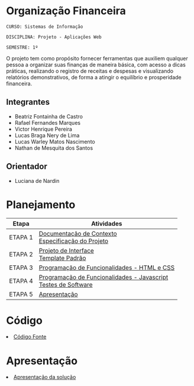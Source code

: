 # Organização Financeira

`CURSO: Sistemas de Informação`

`DISCIPLINA: Projeto - Aplicações Web`

`SEMESTRE: 1º`

O projeto tem como propósito fornecer ferramentas que auxiliem qualquer pessoa a organizar suas finanças de maneira básica, com acesso a dicas práticas, realizando o registro de receitas e despesas e visualizando relatórios demonstrativos, de forma a atingir o equilíbrio e prosperidade financeira.

## Integrantes

* Beatriz Fontainha de Castro
* Rafael Fernandes Marques
* Victor Henrique Pereira
* Lucas Braga Nery de Lima 
* Lucas Warley Matos Nascimento
* Nathan de Mesquita dos Santos

## Orientador

* Luciana de Nardin

# Planejamento

| Etapa         | Atividades |
|  :----:   | ----------- |
| ETAPA 1         |[Documentação de Contexto](docs/context.md) <br> [Especificação do Projeto](docs/especification.md) |
| ETAPA 2         |[Projeto de Interface](docs/interface.md) <br> [Template Padrão](docs/template.md) |
| ETAPA 3         |[Programação de Funcionalidades - HTML e CSS](docs/development.md) |
| ETAPA 4        |[Programação de Funcionalidades - Javascript](docs/development.md) <br> [Testes de Software ](docs/tests.md) |
| ETAPA 5         | [Apresentação](presentation/README.md) |

# Código

<li><a href="src/README.md"> Código Fonte</a></li>

# Apresentação

<li><a href="presentation/README.md"> Apresentação da solução</a></li>
